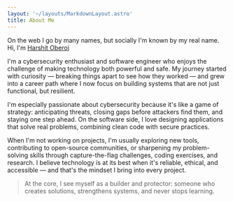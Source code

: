 ```yaml
---
layout: '~/layouts/MarkdownLayout.astro'
title: About Me
---
```


On the web I go by many names, but socially I'm known by my real name. <br>
Hi, I'm [Harshit Oberoi](https://www.linkedin.com/in/terminalpirate/)

I'm a cybersecurity enthusiast and software engineer who enjoys the challenge of making 
technology both powerful and safe. My journey started with curiosity — breaking things
apart to see how they worked — and grew into a career path where I now focus on building 
systems that are not just functional, but resilient.

I'm especially passionate about cybersecurity because it's like a game of strategy: 
anticipating threats, closing gaps before attackers find them, and staying one step ahead. 
On the software side, I love designing applications that solve real problems, combining 
clean code with secure practices.

When I'm not working on projects, I'm usually exploring new tools, contributing to 
open-source communities, or sharpening my problem-solving skills through capture-the-flag 
challenges, coding exercises, and research. I believe technology is at its best when it's 
reliable, ethical, and accessible — and that's the mindset I bring into every project.

>At the core, I see myself as a builder and protector: someone who creates solutions, 
strengthens systems, and never stops learning.